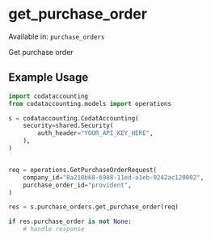 # get_purchase_order
Available in: `purchase_orders`

Get purchase order

## Example Usage
```python
import codataccounting
from codataccounting.models import operations

s = codataccounting.CodatAccounting(
    security=shared.Security(
        auth_header="YOUR_API_KEY_HERE",
    ),
)


req = operations.GetPurchaseOrderRequest(
    company_id="8a210b68-6988-11ed-a1eb-0242ac120002",
    purchase_order_id="provident",
)

res = s.purchase_orders.get_purchase_order(req)

if res.purchase_order is not None:
    # handle response
```